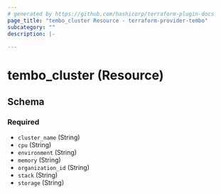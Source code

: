 ```yaml
---
# generated by https://github.com/hashicorp/terraform-plugin-docs
page_title: "tembo_cluster Resource - terraform-provider-tembo"
subcategory: ""
description: |-
  
---
```


# tembo_cluster (Resource)





<!-- schema generated by tfplugindocs -->
## Schema

### Required

- `cluster_name` (String)
- `cpu` (String)
- `environment` (String)
- `memory` (String)
- `organization_id` (String)
- `stack` (String)
- `storage` (String)
